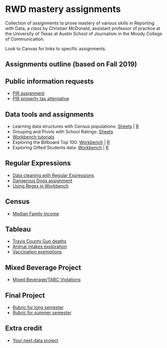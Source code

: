 # RWD mastery assignments

Collection of assignments to prove mastery of various skills in Reporting with Data, a class by Christian McDonald, assistant professor of practice at the University of Texas at Austin School of Journalism in the Moody College of Communication.

Look to Canvas for links to specific assignments.

## Assignments outline (based on Fall 2019)

## Public information requests

- [PIR assignment](pir/README.md)
- [PIR property tax alternative](pir/property-records.md)

## Data tools and assignments

- Learning data structures with Census populations: [Sheets](census-county-populations/rubric-gs.md) | [R](census-county-populations/rubric-r.md)
- Grouping and Pivots with School Ratings: [Sheets](ed-school-ratings/rubric-gs.md)
- [Workbench tutorials](workbench-tutorials/)
- Exploring the Billboard Top 100: [Workbench](billboard-hits/rubric-wb.md) | [R](billboard-hits/rubric-r.md)
- Exploring Gifted Students data: [Workbench](ed-gifted-students/rubric-wb.md) | [R](ed-gifted-students/rubric-r.md)

## Regular Expressions

- [Data cleaning with Regular Expressions](https://docs.google.com/document/d/1DvAM4lnGJLefo9skD8GgM-_9S1BEhpjJfV86yhJavI0/edit#heading=h.crhjhbmzwwfl)
- [Dangerous Dogs assignment](regular-expressions/rubric-regex101.md)
- [Using Regex in Workbench](regular-expressions/rubric-wb.md)

## Census

- [Median Family Income](census-median-income/)

## Tableau

- [Travis County Gun deaths](https://docs.google.com/document/d/1sQBl9TpbBDtasvw8dOql1qQtS-iurZAivPgnOrREmrs/edit#heading=h.cq1m8rq7txl5)
- [Animal intakes exploration](austin-animal-center/README.md)
- [Vaccination exemptions](vaccination-exemptions/README.md)

## Mixed Beverage Project

- [Mixed Beverage/TABC Violations](alcohol-sales-tabc/README.md)

## Final Project

- [Rubric for long semester](final-project/rubric-long-session.md)
- [Rubric for summer semester](alcohol-sales-tabc/rubric-summer.md)

## Extra credit

- [Your next data project](final-project/rubric-next-project.md)

